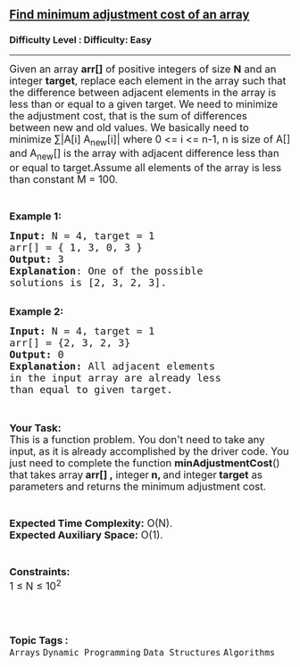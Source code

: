 <h2><a href="https://www.geeksforgeeks.org/problems/find-minimum-adjustment-cost-of-an-array4628/1?itm_source=geeksforgeeks&itm_medium=article&itm_campaign=practice_card">Find minimum adjustment cost of an array</a></h2><h3>Difficulty Level : Difficulty: Easy</h3><hr><div class="problems_problem_content__Xm_eO"><p><span style="font-size:18px">Given an array <strong>arr[]</strong> of positive integers of size <strong>N</strong> and an integer <strong>target</strong>, replace each element in the array such that the difference between adjacent elements in the array is less than or equal to a given target. We need to minimize the adjustment cost, that is the sum of differences between new and old values. We basically need to minimize ∑|A[i]  A<sub>new</sub>[i]| where 0 &lt;= i &lt;= n-1, n is size of A[] and A<sub>new</sub>[] is the array with adjacent difference less than or equal to target.Assume all elements of the array is less than constant M = 100.</span></p>

<p>&nbsp;</p>

<p><span style="font-size:18px"><strong>Example 1:</strong></span></p>

<pre><span style="font-size:18px"><strong>Input: </strong>N = 4, target = 1
arr[] = { 1, 3, 0, 3 }
<strong>Output:</strong> 3
<strong>Explanation</strong>: One of the possible 
solutions is [2, 3, 2, 3].
</span></pre>

<p><br>
<span style="font-size:18px"><strong>Example 2:</strong></span></p>

<pre><span style="font-size:18px"><strong>Input: </strong>N = 4, target = 1
arr[] = {2, 3, 2, 3}
<strong>Output:</strong> 0
<strong>Explanation: </strong>All adjacent elements 
in the input array are already less 
than equal to given target.</span></pre>

<p><br>
<br>
<span style="font-size:18px"><strong>Your Task:</strong><br>
This is a function problem. You don't need to take any input, as it is already accomplished by the driver code. You just need to complete the function <strong>minAdjustmentCost</strong>() that takes array<strong> arr[] ,</strong> integer<strong> n, </strong>and integer<strong> target</strong>&nbsp;as parameters and returns the minimum adjustment cost.</span></p>

<p>&nbsp;</p>

<p><span style="font-size:18px"><strong>Expected Time Complexity:</strong> O(N).<br>
<strong>Expected Auxiliary Space:</strong> O(1).</span></p>

<p>&nbsp;</p>

<p><span style="font-size:18px"><strong>Constraints:</strong><br>
1 ≤ N ≤ 10<sup>2</sup></span></p>

<p>&nbsp;</p>
</div><br><p><span style=font-size:18px><strong>Topic Tags : </strong><br><code>Arrays</code>&nbsp;<code>Dynamic Programming</code>&nbsp;<code>Data Structures</code>&nbsp;<code>Algorithms</code>&nbsp;
